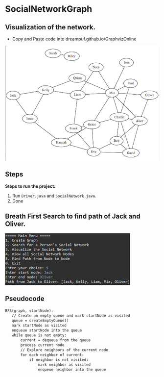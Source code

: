 # SocialNetworkGraph

## Visualization of the network.
- Copy and Paste code into dreampuf.github.io/GraphvizOnline

![alt text](https://github.com/BryanTheLai/SocialNetworkGraph/blob/main/Images/graphviz-Social-Network-Graph.png?raw=true)

## Steps
**Steps to run the project:**

1. Run `Driver.java` and `SocialNetwork.java`.
2. Done

## Breath First Search to find path of Jack and Oliver.
![alt text](https://github.com/BryanTheLai/SocialNetworkGraph/blob/main/Images/bfs.png?raw=true)

## Pseudocode
 ```
BFS(graph, startNode):
    // Create an empty queue and mark startNode as visited
    queue = createEmptyQueue()
    mark startNode as visited
    enqueue startNode into the queue
    while queue is not empty:
        current = dequeue from the queue
        process current node
        // Explore neighbors of the current node
        for each neighbor of current:
            if neighbor is not visited:
                mark neighbor as visited
                enqueue neighbor into the queue
```

